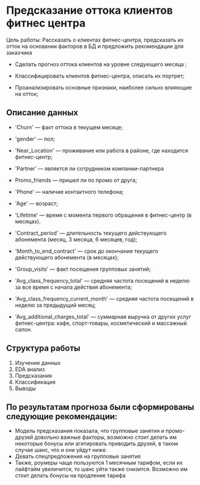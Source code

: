 # Предсказание оттока клиентов фитнес центра 

Цель работы: Рассказать о клиентах фитнес-центра, предсказать их отток на основании факторов в БД и предложить рекомендации для заказчика

* Сделать прогноз оттока клиентов на уровне следующего месяца ;

* Классифицировать клиентов фитнес-центра, описать их портрет;

* Проанализировать основные признаки, наиболее сильно влияющие на отток;

## Описание данных 

* 'Churn' — факт оттока в текущем месяце;

* 'gender' — пол;
* 'Near_Location' — проживание или работа в районе, где находится фитнес-центр;
* 'Partner' — является ли сотрудником компании-партнера
* Promo_friends — пришел ли по промо от друга;
* 'Phone' — наличие контактного телефона;
* 'Age' — возраст;
* 'Lifetime' — время с момента первого обращения в фитнес-центр (в месяцах).

* 'Contract_period' — длительность текущего действующего абонемента (месяц, 3 месяца, 6 месяцев, год);
* 'Month_to_end_contract' — срок до окончания текущего действующего абонемента (в месяцах);
* 'Group_visits' — факт посещения групповых занятий;
* 'Avg_class_frequency_total' — средняя частота посещений в неделю за все время с начала действия абонемента;
* 'Avg_class_frequency_current_month' — средняя частота посещений в неделю за предыдущий месяц;
* 'Avg_additional_charges_total' — суммарная выручка от других услуг фитнес-центра: кафе, спорт-товары, косметический и массажный салон.

## Структура работы 
1. Изучение данных
2. EDA анализ
3. Предсказания 
4. Классификация 
5. Выводы

## По результатам прогноза были сформированы следующие рекомендации: 
* Модель предсказания показала, что групповые занятия и промо-друзей довольно важные факторы, возможно стоит делать им некоторые бонусы или агитировать приводить друзей, в таком случае шанс, что и они уйдут ниже. 
* Девать спецпредложения на групповые занятия
* Также, роумеры чаще пользуются 1 месячным тарифом, если их лайфтайм увеличится, то шанс уйти также снизится. Возможно им стоит делать бонусы на продление тарифа
